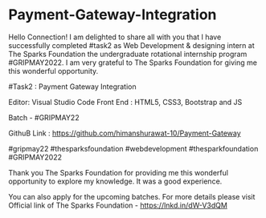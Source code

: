 #  Payment-Gateway-Integration
Hello Connection!
I am delighted to share all with you that I have successfully completed #task2 as Web Development & designing intern at The Sparks Foundation the undergraduate rotational internship program #GRIPMAY2022. I am very grateful to The Sparks Foundation for giving me this wonderful opportunity.

#Task2 : Payment Gateway Integration

Editor: Visual Studio Code
Front End : HTML5, CSS3, Bootstrap and JS


Batch - #GRIPMAY22


GithuB Link : https://github.com/himanshurawat-10/Payment-Gateway

#gripmay22 #thesparksfoundation #webdevelopment #thesparkfoundation #GRIPMAY2022

Thank you The Sparks Foundation for providing me this wonderful opportunity to explore my knowledge. It was a good experience.

You can also apply for the upcoming batches.
For more details please visit Official link of The Sparks Foundation -
 https://lnkd.in/dW-V3dQM
